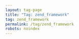 ```yaml
---
layout: tag-page
title: "Tag: zend_framework"
tag: zend_framework
permalink: /tag/zend_framework
robots: noindex
---
```

